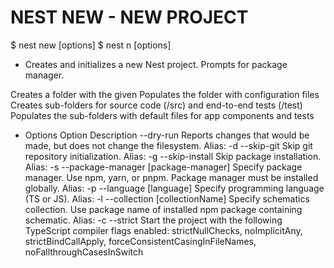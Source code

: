 
# NEST NEW - NEW PROJECT

$ nest new <name> [options]
$ nest n <name> [options]

- Creates and initializes a new Nest project. Prompts for package manager.

Creates a folder with the given <name>
Populates the folder with configuration files
Creates sub-folders for source code (/src) and end-to-end tests (/test)
Populates the sub-folders with default files for app components and tests

- Options
Option	Description
--dry-run	Reports changes that would be made, but does not change the filesystem.
Alias: -d
--skip-git	Skip git repository initialization.
Alias: -g
--skip-install	Skip package installation.
Alias: -s
--package-manager [package-manager]	Specify package manager. Use npm, yarn, or pnpm. Package manager must be installed globally.
Alias: -p
--language [language]	Specify programming language (TS or JS).
Alias: -l
--collection [collectionName]	Specify schematics collection. Use package name of installed npm package containing schematic.
Alias: -c
--strict	Start the project with the following TypeScript compiler flags enabled: strictNullChecks, noImplicitAny, strictBindCallApply, forceConsistentCasingInFileNames, noFallthroughCasesInSwitch

